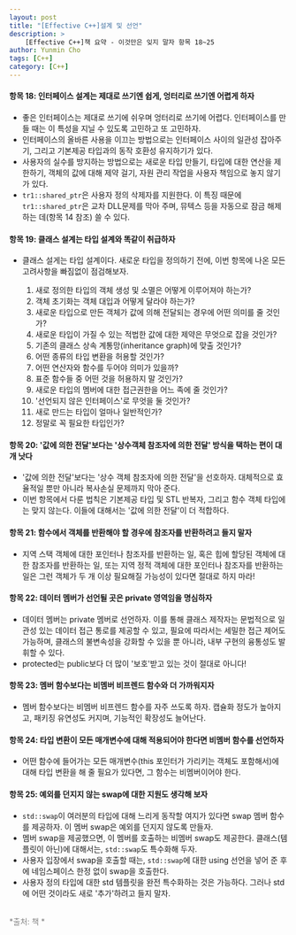 ```yaml
---
layout: post
title: "[Effective C++]설계 및 선언"
description: >
    [Effective C++]책 요약 - 이것만은 잊지 말자 항목 18~25
author: Yunmin Cho
tags: [C++]
category: [C++]
---
```


#### __항목 18: 인터페이스 설계는 제대로 쓰기엔 쉽게, 엉터리로 쓰기엔 어렵게 하자__  
- 좋은 인터페이스는 제대로 쓰기에 쉬우며 엉터리로 쓰기에 어렵다. 인터페이스를 만들 때는 이 특성을 지닐 수 있도록 고민하고 또 고민하자.  
- 인터페이스의 올바른 사용을 이끄는 방법으로는 인터페이스 사이의 일관성 잡아주기, 그리고 기본제공 타입과의 동작 호환성 유지하기가 있다.  
- 사용자의 실수를 방지하는 방법으로는 새로운 타입 만들기, 타입에 대한 연산을 제한하기, 객체의 값에 대해 제약 걸기, 자원 관리 작업을 사용자 책임으로 놓지 않기가 있다.  
- `tr1::shared_ptr`은 사용자 정의 삭제자를 지원한다. 이 특징 때문에 `tr1::shared_ptr`은 교차 DLL문제를 막아 주며, 뮤텍스 등을 자동으로 잠금 해제하는 데(항목 14 참조) 쓸 수 있다.  

#### __항목 19: 클래스 설계는 타입 설계와 똑같이 취급하자__  
- 클래스 설게는 타입 설계이다. 새로운 타입을 정의하기 전에, 이번 항목에 나온 모든 고려사항을 빠짐없이 점검해보자.  

  1. 새로 정의한 타입의 객체 생성 및 소멸은 어떻게 이루어져야 하는가?  
  2. 객체 초기화는 객체 대입과 어떻게 달라야 하는가?  
  3. 새로운 타입으로 만든 객체가 값에 의해 전달되는 경우에 어떤 의미를 줄 것인가?  
  4. 새로운 타입이 가질 수 있는 적법한 값에 대한 제약은 무엇으로 잡을 것인가?  
  5. 기존의 클래스 상속 계통망(inheritance graph)에 맞출 것인가?  
  6. 어떤 종류의 타입 변환을 허용할 것인가?  
  7. 어떤 연산자와 함수를 두어야 의미가 있을까?  
  8. 표준 함수들 중 어떤 것을 허용하지 말 것인가?  
  9. 새로운 타입의 멤버에 대한 접근권한을 어느 족에 줄 것인가?  
  10. '선언되지 않은 인터페이스'로 무엇을 둘 것인가?  
  11. 새로 만드는 타입이 얼마나 일반적인가?  
  12. 정말로 꼭 필요한 타입인가?  

#### __항목 20: '값에 의한 전달'보다는 '상수객체 참조자에 의한 전달' 방식을 택하는 편이 대개 낫다__  
- '값에 의한 전달'보다는 '상수 객체 참조자에 의한 전달'을 선호하자. 대체적으로 효율적일 뿐만 아니라 복사손실 문제까지 막아 준다.  
- 이번 항목에서 다룬 법칙은 기본제공 타입 및 STL 반복자, 그리고 함수 객체 타입에는 맞지 않는다. 이들에 대해서는 '값에 의한 전달'이 더 적합하다.  

#### __항목 21: 함수에서 객체를 반환해야 할 경우에 참조자를 반환하려고 들지 말자__  
- 지역 스택 객체에 대한 포인터나 참조자를 반환하는 일, 혹은 힙에 할당된 객체에 대한 참조자를 반환하는 일, 또는 지역 정적 객체에 대한 포인터나 참조자를 반환하는 일은 그런 객체가 두 개 이상 필요해질 가능성이 있다면 절대로 하지 마라!  

#### __항목 22: 데이터 멤버가 선언될 곳은 private 영역임을 명심하자__  
- 데이터 멤버는 private 멤버로 선언하자. 이를 통해 클래스 제작자는 문법적으로 일관성 있는 데이터 접근 통로를 제공할 수 있고, 필요에 따라서는 세밀한 접근 제어도 가능하며, 클래스의 불변속성을 강화할 수 있을 뿐 아니라, 내부 구현의 융통성도 발휘할 수 있다.  
- protected는 public보다 더 많이 '보호'받고 있는 것이 절대로 아니다!  

#### __항목 23: 멤버 함수보다는 비멤버 비프렌드 함수와 더 가까워지자__  
- 멤버 함수보다는 비멤버 비프렌드 함수를 자주 쓰도록 하자. 캡슐화 정도가 높아지고, 패키징 유연성도 커지며, 기능적인 확장성도 늘어난다.  

#### __항목 24: 타입 변환이 모든 매개변수에 대해 적용되어야 한다면 비멤버 함수를 선언하자__  
- 어떤 함수에 들어가는 모든 매개변수(this 포인터가 가리키는 객체도 포함해서)에 대해 타입 변환을 해 줄 필요가 있다면, 그 함수는 비멤버이어야 한다.  

#### __항목 25: 예외를 던지지 않는 swap에 대한 지원도 생각해 보자__  
- `std::swap`이 여러분의 타입에 대해 느리게 동작할 여지가 있다면 swap 멤버 함수를 제공하자. 이 멤버 swap은 예외를 던지지 않도록 만들자.  
- 멤버 swap을 제공했으면, 이 멤버를 호출하는 비멤버 swap도 제공한다. 클래스(템플릿이 아닌)에 대해서는, `std::swap`도 특수화해 두자.  
- 사용자 입장에서 swap을 호출할 때는, `std::swap`에 대한 using 선언을 넣어 준 후에 네임스페이스 한정 없이 swap을 호출한다.  
- 사용자 정의 타입에 대한 std 템플릿을 완전 특수화하는 것은 가능하다. 그러나 std에 어떤 것이라도 새로 '추가'하려고 들지 말자.  

<br/>
<span style="color: gray"> *출처: 책 <Effective C++>* </span>